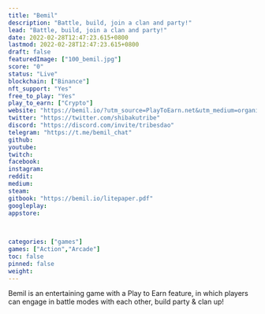 ```yaml
---
title: "Bemil"
description: "Battle, build, join a clan and party!"
lead: "Battle, build, join a clan and party!"
date: 2022-02-28T12:47:23.615+0800
lastmod: 2022-02-28T12:47:23.615+0800
draft: false
featuredImage: ["100_bemil.jpg"]
score: "0"
status: "Live"
blockchain: ["Binance"]
nft_support: "Yes"
free_to_play: "Yes"
play_to_earn: ["Crypto"]
website: "https://bemil.io/?utm_source=PlayToEarn.net&utm_medium=organic&utm_campaign=gamepage"
twitter: "https://twitter.com/shibakutribe"
discord: "https://discord.com/invite/tribesdao"
telegram: "https://t.me/bemil_chat"
github: 
youtube: 
twitch: 
facebook: 
instagram: 
reddit: 
medium: 
steam: 
gitbook: "https://bemil.io/litepaper.pdf"
googleplay: 
appstore: 

  
    
categories: ["games"]
games: ["Action","Arcade"]
toc: false
pinned: false
weight: 
---
```

Bemil is an entertaining game with a Play to Earn feature, in which players can engage in battle modes with each other, build party &amp; clan up!